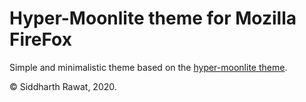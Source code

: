 # Hyper-Moonlite theme for Mozilla FireFox

Simple and minimalistic theme based on the [hyper-moonlite theme](https://github.com/sydrawat/hyper-moonlite).

&copy; Siddharth Rawat, 2020.
